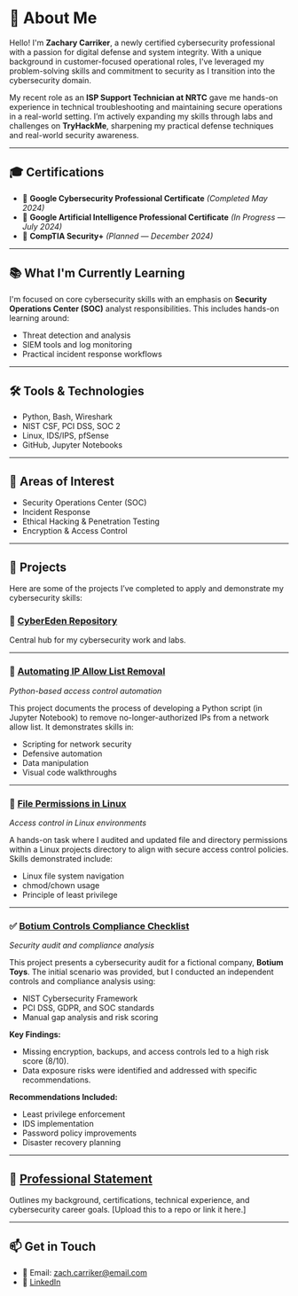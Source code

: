 # 👋 About Me

Hello! I'm **Zachary Carriker**, a newly certified cybersecurity professional with a passion for digital defense and system integrity. With a unique background in customer-focused operational roles, I've leveraged my problem-solving skills and commitment to security as I transition into the cybersecurity domain.

My recent role as an **ISP Support Technician at NRTC** gave me hands-on experience in technical troubleshooting and maintaining secure operations in a real-world setting. I’m actively expanding my skills through labs and challenges on **TryHackMe**, sharpening my practical defense techniques and real-world security awareness.

---

## 🎓 Certifications

- 🏅 **Google Cybersecurity Professional Certificate** *(Completed May 2024)*
- 🤖 **Google Artificial Intelligence Professional Certificate** *(In Progress — July 2024)*
- 🔐 **CompTIA Security+** *(Planned — December 2024)*

---

## 📚 What I'm Currently Learning

I'm focused on core cybersecurity skills with an emphasis on **Security Operations Center (SOC)** analyst responsibilities. This includes hands-on learning around:

- Threat detection and analysis
- SIEM tools and log monitoring
- Practical incident response workflows

---

## 🛠 Tools & Technologies

- Python, Bash, Wireshark  
- NIST CSF, PCI DSS, SOC 2  
- Linux, IDS/IPS, pfSense  
- GitHub, Jupyter Notebooks

---

## 🔐 Areas of Interest

- Security Operations Center (SOC)
- Incident Response
- Ethical Hacking & Penetration Testing
- Encryption & Access Control

---

## 💼 Projects

Here are some of the projects I’ve completed to apply and demonstrate my cybersecurity skills:

### 🔎 [CyberEden Repository](https://github.com/Zach-Carriker/CyberEden)
Central hub for my cybersecurity work and labs.

---

### 📄 [Automating IP Allow List Removal](#)
*Python-based access control automation*

This project documents the process of developing a Python script (in Jupyter Notebook) to remove no-longer-authorized IPs from a network allow list. It demonstrates skills in:
- Scripting for network security
- Defensive automation
- Data manipulation
- Visual code walkthroughs

---

### 📁 [File Permissions in Linux](#)
*Access control in Linux environments*

A hands-on task where I audited and updated file and directory permissions within a Linux projects directory to align with secure access control policies. Skills demonstrated include:
- Linux file system navigation
- chmod/chown usage
- Principle of least privilege

---

### ✅ [Botium Controls Compliance Checklist](#)
*Security audit and compliance analysis*

This project presents a cybersecurity audit for a fictional company, **Botium Toys**. The initial scenario was provided, but I conducted an independent controls and compliance analysis using:
- NIST Cybersecurity Framework
- PCI DSS, GDPR, and SOC standards
- Manual gap analysis and risk scoring

**Key Findings:**
- Missing encryption, backups, and access controls led to a high risk score (8/10).
- Data exposure risks were identified and addressed with specific recommendations.

**Recommendations Included:**
- Least privilege enforcement
- IDS implementation
- Password policy improvements
- Disaster recovery planning

---

## 📄 [Professional Statement](#)
Outlines my background, certifications, technical experience, and cybersecurity career goals. [Upload this to a repo or link it here.]

---

## 📫 Get in Touch

- 📧 Email: zach.carriker@email.com
- 🔗 [LinkedIn](https://www.linkedin.com/in/zach-carriker)
